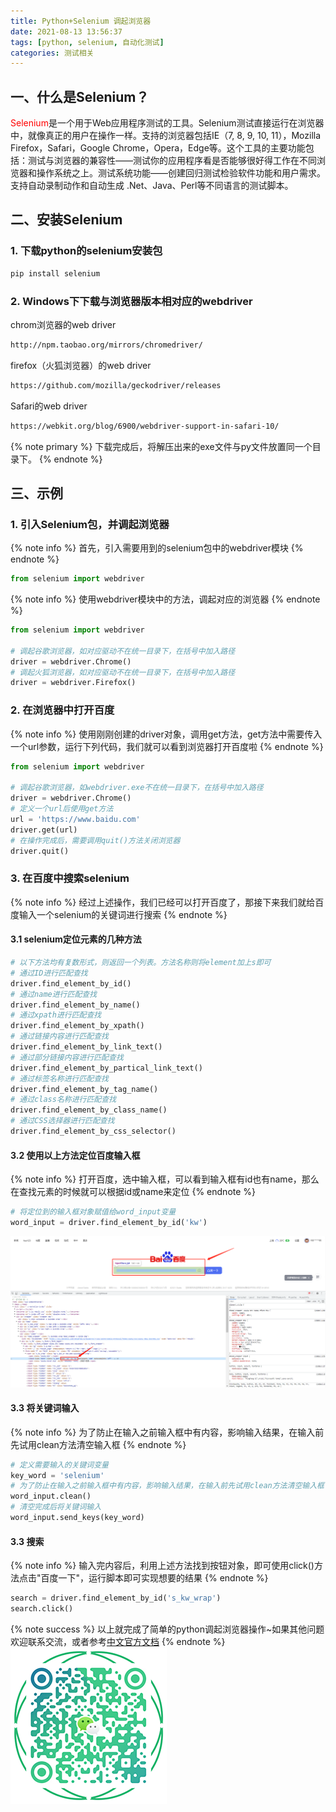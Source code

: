 ```yaml
---
title: Python+Selenium 调起浏览器
date: 2021-08-13 13:56:37
tags: [python, selenium, 自动化测试]
categories: 测试相关
---
```

## 一、什么是Selenium？
<font color=red>Selenium</font>是一个用于Web应用程序测试的工具。Selenium测试直接运行在浏览器中，就像真正的用户在操作一样。支持的浏览器包括IE（7, 8, 9, 10, 11），Mozilla Firefox，Safari，Google Chrome，Opera，Edge等。这个工具的主要功能包括：测试与浏览器的兼容性——测试你的应用程序看是否能够很好得工作在不同浏览器和操作系统之上。测试系统功能——创建回归测试检验软件功能和用户需求。支持自动录制动作和自动生成 .Net、Java、Perl等不同语言的测试脚本。
## 二、安装Selenium
### 1. 下载python的selenium安装包
``` bash
pip install selenium
```
### 2. Windows下下载与浏览器版本相对应的webdriver
chrom浏览器的web driver
``` bash
http://npm.taobao.org/mirrors/chromedriver/
```
firefox（火狐浏览器）的web driver
``` bash
https://github.com/mozilla/geckodriver/releases
```
Safari的web driver
``` bash
https://webkit.org/blog/6900/webdriver-support-in-safari-10/
```
{% note primary %}
下载完成后，将解压出来的exe文件与py文件放置同一个目录下。
{% endnote %}
## 三、示例
### 1. 引入Selenium包，并调起浏览器
{% note info %}
首先，引入需要用到的selenium包中的webdriver模块
{% endnote %}
``` python
from selenium import webdriver
```
{% note info %}
使用webdriver模块中的方法，调起对应的浏览器
{% endnote %}
```python
from selenium import webdriver

# 调起谷歌浏览器，如对应驱动不在统一目录下，在括号中加入路径
driver = webdriver.Chrome()
# 调起火狐浏览器，如对应驱动不在统一目录下，在括号中加入路径
driver = webdriver.Firefox()
```
### 2. 在浏览器中打开百度
{% note info %}
使用刚刚创建的driver对象，调用get方法，get方法中需要传入一个url参数，运行下列代码，我们就可以看到浏览器打开百度啦
{% endnote %}
```python
from selenium import webdriver

# 调起谷歌浏览器，如webdriver.exe不在统一目录下，在括号中加入路径
driver = webdriver.Chrome()
# 定义一个url后使用get方法
url = 'https://www.baidu.com'
driver.get(url)
# 在操作完成后，需要调用quit()方法关闭浏览器
driver.quit()
```
### 3. 在百度中搜索selenium
{% note info %}
经过上述操作，我们已经可以打开百度了，那接下来我们就给百度输入一个selenium的关键词进行搜索
{% endnote %}
#### 3.1 selenium定位元素的几种方法
```python
# 以下方法均有复数形式，则返回一个列表。方法名称则将element加上s即可
# 通过ID进行匹配查找
driver.find_element_by_id()
# 通过name进行匹配查找
driver.find_element_by_name()
# 通过xpath进行匹配查找
driver.find_element_by_xpath()
# 通过链接内容进行匹配查找
driver.find_element_by_link_text()
# 通过部分链接内容进行匹配查找
driver.find_element_by_partical_link_text()
# 通过标签名称进行匹配查找
driver.find_element_by_tag_name()
# 通过class名称进行匹配查找
driver.find_element_by_class_name()
# 通过CSS选择器进行匹配查找
driver.find_element_by_css_selector()
```
#### 3.2 使用以上方法定位百度输入框
{% note info %}
打开百度，选中输入框，可以看到输入框有id也有name，那么在查找元素的时候就可以根据id或name来定位
{% endnote %}
```python
# 将定位到的输入框对象赋值给word_input变量
word_input = driver.find_element_by_id('kw')
```
![查找元素](Python-Selenium/Find_element_baidu.jpg)
#### 3.3 将关键词输入
{% note info %}
为了防止在输入之前输入框中有内容，影响输入结果，在输入前先试用clean方法清空输入框
{% endnote %}
```python
# 定义需要输入的关键词变量
key_word = 'selenium'
# 为了防止在输入之前输入框中有内容，影响输入结果，在输入前先试用clean方法清空输入框
word_input.clean()
# 清空完成后将关键词输入
word_input.send_keys(key_word)
```
#### 3.3 搜索
{% note info %}
输入完内容后，利用上述方法找到按钮对象，即可使用click()方法点击"百度一下"，运行脚本即可实现想要的结果
{% endnote %}
```python
search = driver.find_element_by_id('s_kw_wrap')
search.click()
```
{% note success %}
以上就完成了简单的python调起浏览器操作~如果其他问题欢迎联系交流，或者参考[中文官方文档](https://python-selenium-zh.readthedocs.io/zh_CN/latest/)
{% endnote %}
![添加微信](Python-Selenium/WX_QR_code.png)
